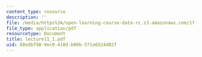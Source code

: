 ```yaml
---
content_type: resource
description: ''
file: /media/https%3A/open-learning-course-data-rc.s3.amazonaws.com/17-037-american-political-thought-spring-2004/88edbf989ec0410db06b571a6524d82f_lecture11_1.pdf
file_type: application/pdf
resourcetype: Document
title: lecture11_1.pdf
uid: 88edbf98-9ec0-410d-b06b-571a6524d82f
---
```

